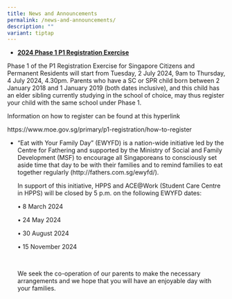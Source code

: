 ```yaml
---
title: News and Announcements
permalink: /news-and-announcements/
description: ""
variant: tiptap
---
```

<ul data-tight="true" class="tight">
<li>
<p><strong><u>2024 Phase 1 P1 Registration Exercise</u></strong>
</p>
</li>
</ul>
<p>Phase 1 of the P1 Registration Exercise for Singapore Citizens and Permanent
Residents will start from Tuesday, 2 July 2024, 9am to Thursday, 4 July
2024, 4.30pm. Parents who have a SC or SPR child born between 2 January
2018 and 1 January 2019 (both dates inclusive), and this child has an elder
sibling currently studying in the school of choice, may thus register your
child with the same school under Phase 1.</p>
<p>Information on how to register can be found at this hyperlink</p>
<p><a rel="noopener noreferrer nofollow" target="_blank">https://www.moe.gov.sg/primary/p1-registration/how-to-register</a>
</p>
<p></p>
<ul data-tight="true" class="tight">
<li>
<p>“Eat with Your Family Day” (EWYFD) is a nation-wide initiative led by
the Centre for Fathering and supported by the Ministry of Social and Family
Development (MSF) to encourage all Singaporeans to consciously set aside
time that day to be with their families and to remind families to eat together
regularly (<a rel="noopener noreferrer nofollow" target="_blank">http://fathers.com.sg/ewyfd/</a>).</p>
<p>In support of this initiative, HPPS and ACE@Work (Student Care Centre
in HPPS) will be closed by 5 p.m. on the following EWYFD dates:</p>
<p>• 8 March 2024</p>
<p>• 24 May 2024</p>
<p>• 30 August 2024</p>
<p>• 15 November 2024</p>
<p>&nbsp;</p>
<p>We seek the co-operation of our parents to make the necessary arrangements
and we hope that you will have an enjoyable day with your families.</p>
</li>
</ul>
<p></p>